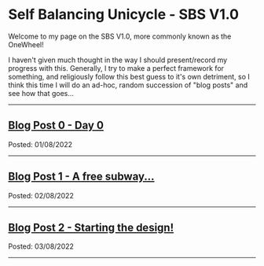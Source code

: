 # Self Balancing Unicycle - SBS V1.0

Welcome to my page on the SBS V1.0, more commonly known as the OneWheel!

I haven't given much thought in the way I should present/record my progress with this. Generally, I try to make a perfect framework for something, and religiously follow this best guess to it's own detriment, so I think this time I will do an ad-hoc, random succession of "blog posts" and see how that goes...


---

## [Blog Post 0 - Day 0](blog0.md)
Posted: 01/08/2022

---

## [Blog Post 1 - A free subway...](blog1.md)
Posted: 02/08/2022

---

## [Blog Post 2 - Starting the design!](blog2.md)
Posted: 03/08/2022

---
